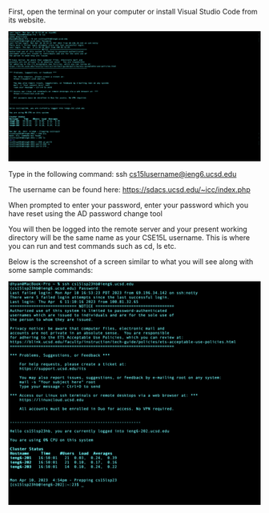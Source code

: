 First, open the terminal on your computer or install Visual Studio Code from its website.

![VS Code Website](vscode.png)

Type in the following command:
ssh cs15lusername@ieng6.ucsd.edu 

The username can be found here: https://sdacs.ucsd.edu/~icc/index.php

When prompted to enter your password, enter your password which you have reset using the AD password change tool

You will then be logged into the remote server and your present working directory will be the same name as your CSE15L username. This is where you can run and test commands such as cd, ls etc.

Below is the screenshot of a screen similar to what you will see along with some sample commands:

![Terminal Screenshot](term.png)